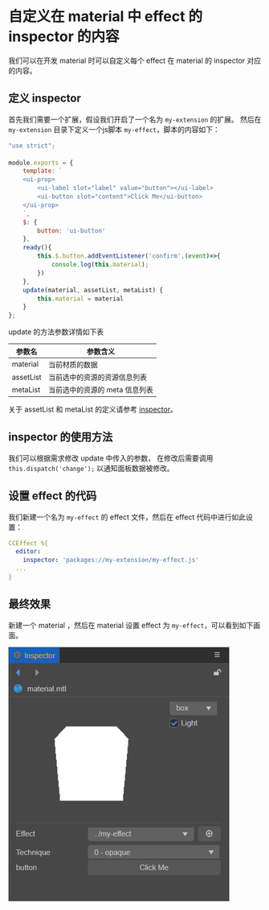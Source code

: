 # 自定义在 material 中 effect 的 inspector 的内容

我们可以在开发 material 时可以自定义每个 effect 在 material 的 inspector 对应的内容。

## 定义 inspector

首先我们需要一个扩展，假设我们开启了一个名为 `my-extension` 的扩展。
然后在 `my-extension` 目录下定义一个js脚本 `my-effect`，脚本的内容如下：

```js
"use strict";

module.exports = {
    template: `
    <ui-prop>
        <ui-label slot="label" value="button"></ui-label>
        <ui-button slot="content">Click Me</ui-button>
    </ui-prop>
    `,
    $: {
        button: 'ui-button'
    },
    ready(){
        this.$.button.addEventListener('confirm',(event)=>{
            console.log(this.material);
        })
    },
    update(material, assetList, metaList) {
        this.material = material
    }
};
```

update 的方法参数详情如下表

| 参数名    | 参数含义                       |
| --------- | ------------------------------ |
| material  | 当前材质的数据                 |
| assetList | 当前选中的资源的资源信息列表   |
| metaList  | 当前选中的资源的 meta 信息列表 |

关于 assetList 和 metaList 的定义请参考 [inspector](./inspector.md)。

## inspector 的使用方法

我们可以根据需求修改 update 中传入的参数，
在修改后需要调用 `this.dispatch('change');` 以通知面板数据被修改。

## 设置 effect 的代码

我们新建一个名为 `my-effect` 的 effect 文件，然后在 effect 代码中进行如此设置：

```yaml
CCEffect %{
  editor:
    inspector: 'packages://my-extension/my-effect.js'
  ...
}
```

## 最终效果

新建一个 material ，然后在 material 设置 effect 为 `my-effect`，可以看到如下画面。

![custom-effect-inspector](./image/custom-effect-inspector.png)
